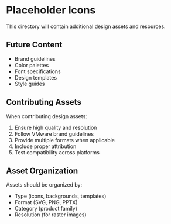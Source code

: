 # Placeholder Icons

This directory will contain additional design assets and resources.

## Future Content

- Brand guidelines
- Color palettes
- Font specifications
- Design templates
- Style guides

## Contributing Assets

When contributing design assets:

1. Ensure high quality and resolution
2. Follow VMware brand guidelines
3. Provide multiple formats when applicable
4. Include proper attribution
5. Test compatibility across platforms

## Asset Organization

Assets should be organized by:
- Type (icons, backgrounds, templates)
- Format (SVG, PNG, PPTX)
- Category (product family)
- Resolution (for raster images)